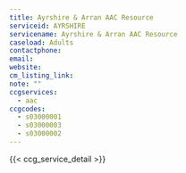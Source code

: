 ```yaml
---
title: Ayrshire & Arran AAC Resource
serviceid: AYRSHIRE
servicename: Ayrshire & Arran AAC Resource
caseload: Adults
contactphone: 
email: 
website: 
cm_listing_link: 
note: ""
ccgservices:
  - aac
ccgcodes:
  - s03000001
  - s03000003
  - s03000002
---
```


{{< ccg_service_detail >}}
